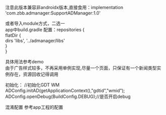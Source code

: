 
注意此版本兼容非androidx版本,直接食用：implementation 'com.zbb.admanager:SupportADManager:1.0'  

或者导入module方式，二选一  
app中build.gradle 配置：repositories {  
              flatDir {  
                  dirs 'libs', '../admanager/libs'  
              }  
          }  

具体用法参考demo  
由于广告样式较多，不再采用单例实现,尽量一个页面，只保证有一个新闻类型实例存在，资源回收记得调用  

初始化：   //初始化GDT WM  
            ADConfig.initAD(getApplicationContext(),"gdtid","wmid");  
            ADConfig.openDebug(BuildConfig.DEBUG);//是否开启debug  

混淆配置 参考app工程的配置  
